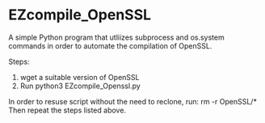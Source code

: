 # EZcompile_OpenSSL
A simple Python program that utliizes subprocess and os.system commands in order to automate the compilation of OpenSSL.

Steps:
1. wget a suitable version of OpenSSL
2. Run python3 EZcompile_Openssl.py

In order to resuse script without the need to reclone, 
run: rm -r OpenSSL/*
Then repeat the steps listed above.
